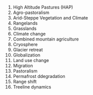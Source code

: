 1. High Altitude Pastures (HAP)
2. Agro-pastoralism 
3. Arid-Steppe Vegetation and Climate
4. Rangelands 
5. Grasslands 
6. Climate change 
7. Combined mountain agriculture 
8. Cryosphere 
9. Glacier retreat
10. Globalization 
11. Land use change 
12. Migration
13. Pastoralism 
14. Permafrost ddegradation 
15. Range shift 
16. Treeline dynamics